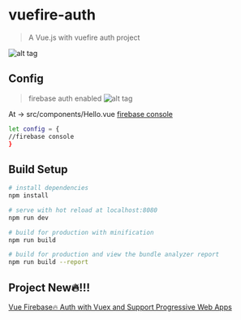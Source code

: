 # vuefire-auth

> A Vue.js with vuefire auth project

![alt tag](http://i.imgur.com/QFVjAny.png)
## Config
> firebase auth enabled
![alt tag](http://images2015.cnblogs.com/blog/364241/201610/364241-20161031025159315-140732564.png)

At -> src/components/Hello.vue     [firebase console](https://console.firebase.google.com/)
``` bash
let config = {
//firebase console
}
```

## Build Setup

``` bash
# install dependencies
npm install

# serve with hot reload at localhost:8080
npm run dev

# build for production with minification
npm run build

# build for production and view the bundle analyzer report
npm run build --report
```
## Project New🔥!!!
[Vue Firebase🔥 Auth with Vuex and Support Progressive Web Apps](https://github.com/aofdev/vue-firebase-auth-vuex)
